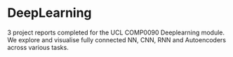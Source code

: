 # DeepLearning

3 project reports completed for the UCL COMP0090 Deeplearning module. We explore and visualise fully connected NN, CNN, RNN and Autoencoders across various tasks.

